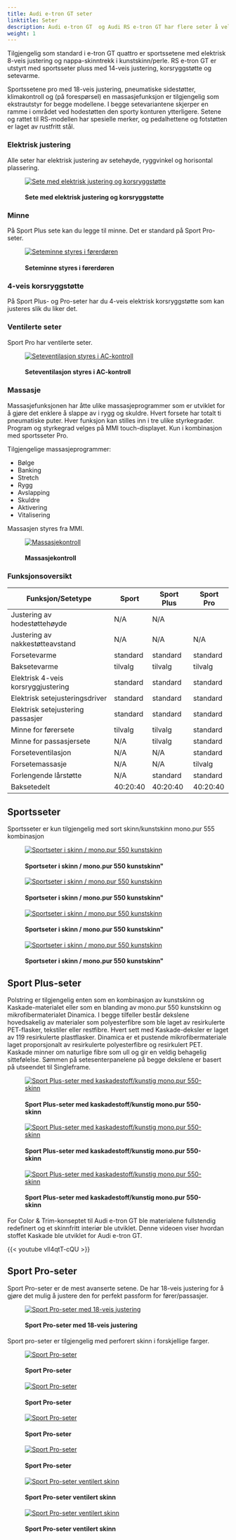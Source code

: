 ```yaml
---
title: Audi e-tron GT seter
linktitle: Seter
description: Audi e-tron GT  og Audi RS e-tron GT har flere seter å velge mellom.
weight: 1
---
```

<!-- markdownlint-disable MD033 -->
Tilgjengelig som standard i e-tron GT quattro er sportssetene med elektrisk 8-veis justering og nappa-skinntrekk i kunstskinn/perle. 
RS e-tron GT er utstyrt med sportsseter pluss med 14-veis justering, korsryggstøtte og setevarme. 

Sportssetene pro med 18-veis justering, pneumatiske sidestøtter, klimakontroll og (på forespørsel) en massasjefunksjon er tilgjengelig som ekstrautstyr for begge modellene. I begge setevariantene skjerper en ramme i området ved hodestøtten den sporty konturen ytterligere. Setene og rattet til RS-modellen har spesielle merker, og pedalhettene og fotstøtten er laget av rustfritt stål.

### Elektrisk justering

Alle seter har elektrisk justering av setehøyde, ryggvinkel og horisontal plassering.

<figure>
    <a href="https://media.electrichasgoneaudi.net/multimedia/models/e-tron-gt/interior/seats/seat_adjustment_1.jpg">
        <img src="https://media.electrichasgoneaudi.net/multimedia/models/e-tron-gt/interior/seats/seat_adjustment_1s.jpg"
        alt="Sete med elektrisk justering og korsryggstøtte" title="Sete med elektrisk justering og korsryggstøtte">
    </a>
    <figcaption><h4>Sete med elektrisk justering og korsryggstøtte</h4></figcaption>
</figure>

### Minne

På Sport Plus sete kan du legge til minne. Det er standard på Sport Pro-seter.

<figure>
    <a href="https://media.electrichasgoneaudi.net/multimedia/models/e-tron-gt/interior/seats/seat_memory.jpg">
        <img src="https://media.electrichasgoneaudi.net/multimedia/models/e-tron-gt/interior/seats/seat_memorys.jpg"
        alt="Seteminne styres i førerdøren" title="Seteminne styres i førerdøren">
    </a>
    <figcaption><h4>Seteminne styres i førerdøren</h4></figcaption>
</figure>

### 4-veis korsryggstøtte

På Sport Plus- og Pro-seter har du 4-veis elektrisk korsryggstøtte som kan justeres slik du liker det.

### Ventilerte seter

Sport Pro har ventilerte seter.

<figure>
    <a href="https://media.electrichasgoneaudi.net/multimedia/models/e-tron-gt/interior/seats/seat_ventilationcontrol_1.jpg">
        <img src="https://media.electrichasgoneaudi.net/multimedia/models/e-tron-gt/interior/seats/seat_ventilationcontrol_1s.jpg"
        alt="Seteventilasjon styres i AC-kontroll" title="Seteventilasjon styres i AC-kontroll">
    </a>
    <figcaption><h4>Seteventilasjon styres i AC-kontroll</h4></figcaption>
</figure>

### Massasje

Massasjefunksjonen har åtte ulike massasjeprogrammer som er utviklet for å gjøre det enklere å slappe av i rygg og
skuldre. Hvert forsete har totalt ti pneumatiske puter. Hver funksjon kan stilles inn i tre ulike styrkegrader. Program og
styrkegrad velges på MMI touch-displayet. Kun i kombinasjon med sportsseter Pro.

Tilgjengelige massasjeprogrammer:

- Bølge
- Banking
- Stretch
- Rygg
- Avslapping
- Skuldre
- Aktivering
- Vitalisering

Massasjen styres fra MMI.

<figure>
    <a href="https://media.electrichasgoneaudi.net/multimedia/models/e-tron-gt/interior/seats/seats_massage.jpg">
        <img src="https://media.electrichasgoneaudi.net/multimedia/models/e-tron-gt/interior/seats/seats_massage.jpg"
        alt="Massasjekontroll" title="Massasjekontroll">
    </a>
    <figcaption><h4>Massasjekontroll</h4></figcaption>
</figure>

### Funksjonsoversikt


| **Funksjon/Setetype** | **Sport** | **Sport Plus** | **Sport Pro**|
|-------|-------|-------|-------|
|Justering av hodestøttehøyde | N/A |N/A ||N/A |
|Justering av nakkestøtteavstand| N/A | N/A | N/A |
|Forsetevarme| standard |standard | standard |
|Baksetevarme| tilvalg | tilvalg | tilvalg |
|Elektrisk 4-veis korsryggjustering | standard |standard | standard |
|Elektrisk setejusteringsdriver | standard |standard | standard |
|Elektrisk setejustering passasjer | standard |standard | standard |
|Minne for førersete | tilvalg | tilvalg | standard |
|Minne for passasjersete | N/A | tilvalg | standard |
|Forseteventilasjon| N/A |N/A |standard |
|Forsetemassasje| N/A |N/A |tilvalg |
|Forlengende lårstøtte |N/A | standard | standard |
|Baksetedelt | 40:20:40 |40:20:40 | 40:20:40 |

## Sportsseter

Sportsseter er kun tilgjengelig med sort skinn/kunstskinn mono.pur 555 kombinasjon

<figure>
    <a href="https://media.electrichasgoneaudi.net/multimedia/models/e-tron-gt/interior/seats/seats_sport_1.jpg">
        <img src="https://media.electrichasgoneaudi.net/multimedia/models/e-tron-gt/interior/seats/seats_sport_1s.jpg"
        alt="Sportseter i skinn / mono.pur 550 kunstskinn"" title="Sportseter i skinn / mono.pur 550 kunstskinn"">
    </a>
    <figcaption><h4>Sportseter i skinn / mono.pur 550 kunstskinn"</h4></figcaption>
</figure>

<figure>
    <a href="https://media.electrichasgoneaudi.net/multimedia/models/e-tron-gt/interior/seats/seats_sport_2.jpg">
        <img src="https://media.electrichasgoneaudi.net/multimedia/models/e-tron-gt/interior/seats/seats_sport_2s.jpg"
        alt="Sportseter i skinn / mono.pur 550 kunstskinn"" title="Sportseter i skinn / mono.pur 550 kunstskinn"">
    </a>
    <figcaption><h4>Sportseter i skinn / mono.pur 550 kunstskinn"</h4></figcaption>
</figure>

<figure>
    <a href="https://media.electrichasgoneaudi.net/multimedia/models/e-tron-gt/interior/seats/seats_sport_3.jpg">
        <img src="https://media.electrichasgoneaudi.net/multimedia/models/e-tron-gt/interior/seats/seats_sport_3s.jpg"
        alt="Sportseter i skinn / mono.pur 550 kunstskinn"" title="Sportseter i skinn / mono.pur 550 kunstskinn"">
    </a>
    <figcaption><h4>Sportseter i skinn / mono.pur 550 kunstskinn"</h4></figcaption>
</figure>

<figure>
    <a href="https://media.electrichasgoneaudi.net/multimedia/models/e-tron-gt/interior/seats/seats_sport_4.jpg">
        <img src="https://media.electrichasgoneaudi.net/multimedia/models/e-tron-gt/interior/seats/seats_sport_4s.jpg"
        alt="Sportseter i skinn / mono.pur 550 kunstskinn"" title="Sportseter i skinn / mono.pur 550 kunstskinn"">
    </a>
    <figcaption><h4>Sportseter i skinn / mono.pur 550 kunstskinn"</h4></figcaption>
</figure>

## Sport Plus-seter

Polstring er tilgjengelig enten som en kombinasjon av kunstskinn og Kaskade-materialet eller som en blanding av mono.pur 550 kunstskinn og mikrofibermaterialet Dinamica. I begge tilfeller består dekslene hovedsakelig av materialer som polyesterfibre som ble laget av resirkulerte PET-flasker, tekstiler eller restfibre. Hvert sett med Kaskade-deksler er laget av 119 resirkulerte plastflasker. Dinamica er et pustende mikrofibermateriale laget proporsjonalt av resirkulerte polyesterfibre og resirkulert PET. Kaskade minner om naturlige fibre som ull og gir en veldig behagelig sittefølelse. Sømmen på setesenterpanelene på begge dekslene er basert på utseendet til Singleframe.

<figure>
    <a href="https://media.electrichasgoneaudi.net/multimedia/models/e-tron-gt/interior/seats/seats_sportplus_1.jpg">
        <img src="https://media.electrichasgoneaudi.net/multimedia/models/e-tron-gt/interior/seats/seats_sportplus_1s.jpg"
        alt="Sport Plus-seter med kaskadestoff/kunstig mono.pur 550-skinn" title="Sport Plus-seter med kaskadestoff/kunstig mono.pur 550-skinn">
    </a>
    <figcaption><h4>Sport Plus-seter med kaskadestoff/kunstig mono.pur 550-skinn</h4></figcaption>
</figure>

<figure>
    <a href="https://media.electrichasgoneaudi.net/multimedia/models/e-tron-gt/interior/seats/seats_sportplus_2.jpg">
        <img src="https://media.electrichasgoneaudi.net/multimedia/models/e-tron-gt/interior/seats/seats_sportplus_2s.jpg"
        alt="Sport Plus-seter med kaskadestoff/kunstig mono.pur 550-skinn" title="Sport Plus-seter med kaskadestoff/kunstig mono.pur 550-skinn">
    </a>
    <figcaption><h4>Sport Plus-seter med kaskadestoff/kunstig mono.pur 550-skinn</h4></figcaption>
</figure>

<figure>
    <a href="https://media.electrichasgoneaudi.net/multimedia/models/e-tron-gt/interior/seats/seats_sportplus_3.jpg">
        <img src="https://media.electrichasgoneaudi.net/multimedia/models/e-tron-gt/interior/seats/seats_sportplus_3s.jpg"
        alt="Sport Plus-seter med kaskadestoff/kunstig mono.pur 550-skinn" title="Sport Plus-seter med kaskadestoff/kunstig mono.pur 550-skinn">
    </a>
    <figcaption><h4>Sport Plus-seter med kaskadestoff/kunstig mono.pur 550-skinn</h4></figcaption>
</figure>

For Color & Trim-konseptet til Audi e-tron GT ble materialene fullstendig redefinert og et skinnfritt interiør ble utviklet. Denne videoen viser hvordan stoffet Kaskade ble utviklet for Audi e-tron GT.

{{< youtube vll4qtT-cQU >}}

## Sport Pro-seter

Sport Pro-seter er de mest avanserte setene. De har 18-veis justering for å gjøre det mulig å justere den for perfekt passform for fører/passasjer.

<figure>
    <a href="https://media.electrichasgoneaudi.net/multimedia/models/e-tron-gt/interior/seats/seats_sportpro_7.jpg">
        <img src="https://media.electrichasgoneaudi.net/multimedia/models/e-tron-gt/interior/seats/seats_sportpro_7s.jpg"
        alt="Sport Pro-seter med 18-veis justering" title="Sport Pro-seter med 18-veis justering">
    </a>
    <figcaption><h4>Sport Pro-seter med 18-veis justering</h4></figcaption>
</figure>


Sport pro-seter er tilgjengelig med perforert skinn i forskjellige farger.


<figure>
    <a href="https://media.electrichasgoneaudi.net/multimedia/models/e-tron-gt/interior/seats/seats_sportpro_1.jpg">
        <img src="https://media.electrichasgoneaudi.net/multimedia/models/e-tron-gt/interior/seats/seats_sportpro_1s.jpg"
        alt="Sport Pro-seter" title="Sport Pro-seter">
    </a>
    <figcaption><h4>Sport Pro-seter</h4></figcaption>
</figure>

<figure>
    <a href="https://media.electrichasgoneaudi.net/multimedia/models/e-tron-gt/interior/seats/seats_sportpro_2.jpg">
        <img src="https://media.electrichasgoneaudi.net/multimedia/models/e-tron-gt/interior/seats/seats_sportpro_2s.jpg"
        alt="Sport Pro-seter" title="Sport Pro-seter">
    </a>
    <figcaption><h4>Sport Pro-seter</h4></figcaption>
</figure>

<figure>
    <a href="https://media.electrichasgoneaudi.net/multimedia/models/e-tron-gt/interior/seats/seats_sportpro_3.jpg">
        <img src="https://media.electrichasgoneaudi.net/multimedia/models/e-tron-gt/interior/seats/seats_sportpro_3s.jpg"
        alt="Sport Pro-seter" title="Sport Pro-seter">
    </a>
    <figcaption><h4>Sport Pro-seter</h4></figcaption>
</figure>

<figure>
    <a href="https://media.electrichasgoneaudi.net/multimedia/models/e-tron-gt/interior/seats/seats_sportpro_4.jpg">
        <img src="https://media.electrichasgoneaudi.net/multimedia/models/e-tron-gt/interior/seats/seats_sportpro_4s.jpg"
        alt="Sport Pro-seter" title="Sport Pro-seter">
    </a>
    <figcaption><h4>Sport Pro-seter</h4></figcaption>
</figure>

<figure>
    <a href="https://media.electrichasgoneaudi.net/multimedia/models/e-tron-gt/interior/seats/seats_sportpro_5.jpg">
        <img src="https://media.electrichasgoneaudi.net/multimedia/models/e-tron-gt/interior/seats/seats_sportpro_5s.jpg"
        alt="Sport Pro-seter ventilert skinn" title="Sport Pro-seter ventilert skinn">
    </a>
    <figcaption><h4>Sport Pro-seter ventilert skinn</h4></figcaption>
</figure>

<figure>
    <a href="https://media.electrichasgoneaudi.net/multimedia/models/e-tron-gt/interior/seats/seats_sportpro_6.jpg">
        <img src="https://media.electrichasgoneaudi.net/multimedia/models/e-tron-gt/interior/seats/seats_sportpro_6s.jpg"
        alt="Sport Pro-seter ventilert skinn" title="Sport Pro-seter ventilert skinn">
    </a>
    <figcaption><h4>Sport Pro-seter ventilert skinn</h4></figcaption>
</figure>
